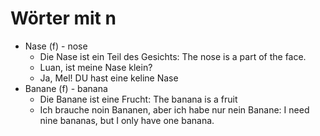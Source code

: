 # Wörter mit n

- Nase (f) - nose
  - Die Nase ist ein Teil des Gesichts: The nose is a part of the face.
  - Luan, ist meine Nase klein?
  - Ja, Mel! DU hast eine keline Nase
- Banane (f) - banana
  - Die Banane ist eine Frucht: The banana is a fruit
  - Ich brauche noin Bananen, aber ich habe nur nein Banane: I need nine bananas, but I only have one banana.
